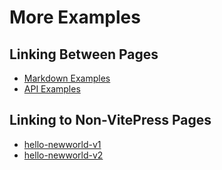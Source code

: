 # More Examples


## Linking Between Pages

- [Markdown Examples](./markdown-examples.md)
- [API Examples](./api-examples.md)

## Linking to Non-VitePress Pages

- [hello-newworld-v1](https://co6tter.github.io/hello-newworld-v1/)
- [hello-newworld-v2](https://co6tter.github.io/hello-newworld-v2/)